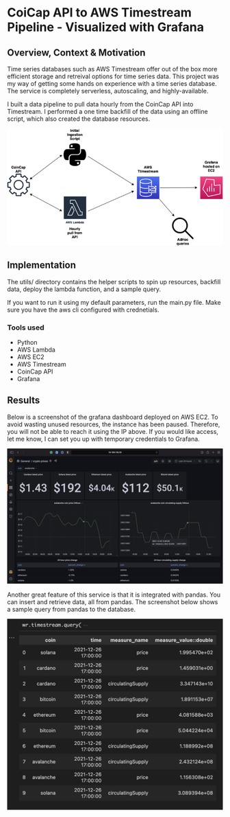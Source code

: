 # CoiCap API to AWS Timestream Pipeline - Visualized with Grafana

## Overview, Context & Motivation

Time series databases such as AWS Timestream offer out of the box more efficient storage and retreival options for time series data. This project was my way of getting some hands on experience with a time series database. The service is completely serverless, autoscaling, and highly-available. 

I built a data pipeline to pull data hourly from the CoinCap API into Timestream. I performed a one time backfill of the data using an offline script, which also created the database resources. 

![alt text](https://github.com/pereira94/aws_timestream_pipeline/blob/main/artifacts/Timestream%20pipeline.drawio.png)

## Implementation 

The utils/ directory contains the helper scripts to spin up resources, backfill data, deploy the lambda function, and a sample query. 

If you want to run it using my default parameters, run the main.py file. Make sure you have the aws cli configured with crednetials. 

### Tools used
- Python
- AWS Lambda
- AWS EC2
- AWS Timestream
- CoinCap API
- Grafana

## Results 

Below is a screenshot of the grafana dashboard deployed on AWS EC2. To avoid wasting unused resources, the instance has been paused. Therefore, you will not be able to reach it using the IP above. If you would like access, let me know, I can set you up with temporary credentials to Grafana. 

![alt text](https://github.com/pereira94/aws_timestream_pipeline/blob/main/artifacts/grafana_viz.png)

Another great feature of this service is that it is integrated with pandas. You can insert and retrieve data, all from pandas. The screenshot below shows a sample query from pandas to the database. 

![alt text](https://github.com/pereira94/aws_timestream_pipeline/blob/main/artifacts/pandas_query.png)




